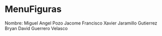 # MenuFiguras
Nombre: 
Miguel Angel Pozo Jacome
Francisco Xavier Jaramillo Gutierrez
Bryan David Guerrero Velasco